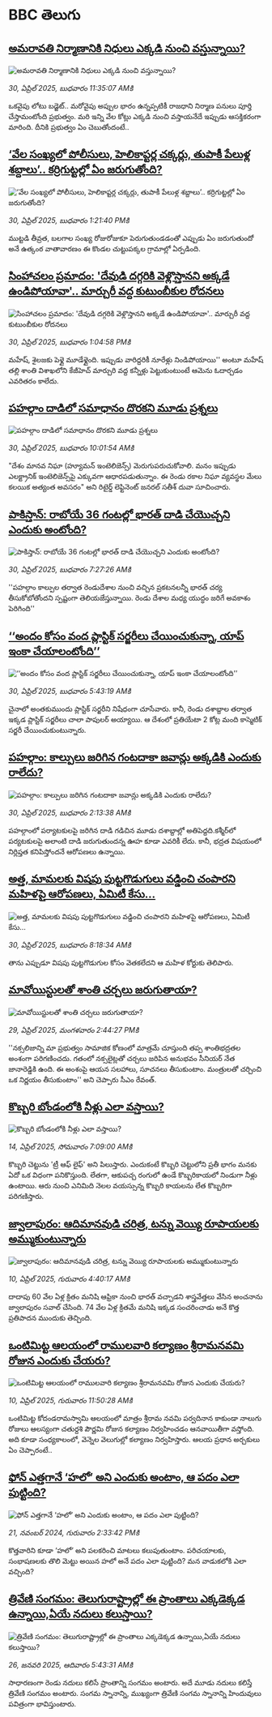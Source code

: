 # BBC తెలుగు## [అమరావతి నిర్మాణానికి నిధులు ఎక్కడి నుంచి వస్తున్నాయి?](https://www.bbc.com/telugu/articles/cpwz91d5l4eo?at_campaign=githubrss)![అమరావతి నిర్మాణానికి నిధులు ఎక్కడి నుంచి వస్తున్నాయి?](https://ichef.bbci.co.uk/ace/standard/240/cpsprodpb/009b/live/cc5aecd0-25b3-11f0-ba33-a19813bde9a6.jpg)_30, ఏప్రిల్ 2025, బుధవారం 11:35:07 AMకి_ఒకవైపు లోటు బడ్జెట్.. మరోవైపు అప్పుల భారం ఉన్నప్పటికీ రాజధాని నిర్మాణ పనులు పూర్తి చేస్తామంటోంది ప్రభుత్వం. మరి ఇన్ని వేల కోట్లు ఎక్కడి నుంచి వస్తాయనేదే ఇప్పుడు ఆసక్తికరంగా మారింది. దీనికి ప్రభుత్వం ఏం చెబుతోందంటే..## [‘వేల సంఖ్యలో పోలీసులు, హెలికాప్టర్ల చక్కర్లు, తుపాకీ పేలుళ్ల శబ్దాలు’.. కర్రిగుట్టల్లో ఏం జరుగుతోంది?](https://www.bbc.com/telugu/articles/c62xvdyvy1jo?at_campaign=githubrss)![‘వేల సంఖ్యలో పోలీసులు, హెలికాప్టర్ల చక్కర్లు, తుపాకీ పేలుళ్ల శబ్దాలు’.. కర్రిగుట్టల్లో ఏం జరుగుతోంది?](https://ichef.bbci.co.uk/ace/standard/240/cpsprodpb/0287/live/e2243700-25c3-11f0-841b-a5397059c731.jpg)_30, ఏప్రిల్ 2025, బుధవారం 1:21:40 PMకి_ముట్టడి తీవ్రత, బలగాల సంఖ్య రోజురోజుకూ పెరుగుతుండడంతో ఎప్పుడు ఏం జరుగుతుందో అనే ఉత్కంఠ వాతావారణం ఈ కొండల చుట్టుపక్కల గ్రామాల్లో ఏర్పడింది.## [సింహాచలం ప్రమాదం: 'దేవుడి దగ్గరికి వెళ్లొస్తానని అక్కడే ఉండిపోయావా'..  మార్చురీ వద్ద కుటుంబీకుల రోదనలు](https://www.bbc.com/telugu/articles/c2305ee12r9o?at_campaign=githubrss)![సింహాచలం ప్రమాదం: 'దేవుడి దగ్గరికి వెళ్లొస్తానని అక్కడే ఉండిపోయావా'..  మార్చురీ వద్ద కుటుంబీకుల రోదనలు](https://ichef.bbci.co.uk/ace/standard/240/cpsprodpb/fccc/live/87632ec0-25c3-11f0-841b-a5397059c731.jpg)_30, ఏప్రిల్ 2025, బుధవారం 1:04:58 PMకి_మహేష్, శైలజకు పెళ్లై మూడేళ్లైంది. ఇప్పుడు వారిద్దరికీ నూరేళ్లు నిండిపోయాయి'' అంటూ మహేష్ తల్లి శాంతి విశాఖలోని కేజీహెచ్ మార్చురి వద్ద కన్నీళ్లు పెట్టుకుంటుంటే ఆమెను ఓదార్చడం ఎవరితరం కాలేదు.## [పహల్గాం దాడిలో సమాధానం దొరకని మూడు ప్రశ్నలు](https://www.bbc.com/telugu/articles/cy0x60z17y4o?at_campaign=githubrss)![పహల్గాం దాడిలో సమాధానం దొరకని మూడు ప్రశ్నలు](https://ichef.bbci.co.uk/ace/standard/240/cpsprodpb/3f86/live/f4297230-2500-11f0-b26b-ab62c890638b.jpg)_30, ఏప్రిల్ 2025, బుధవారం 10:01:54 AMకి_"దేశం మానవ నిఘా (హ్యూమన్ ఇంటెలిజెన్స్) మెరుగుపరుచుకోవాలి. మనం ఇప్పుడు ఎలక్ట్రానిక్ ఇంటెలిజెన్స్‌పై ఎక్కువగా ఆధారపడుతున్నాం. ఈ రెండు రకాల నిఘా వ్యవస్థల మేలు కలయిక అత్యంత అవసరం" అని రిటైర్డ్ లెఫ్టినెంట్ జనరల్ సతీశ్ దువా సూచించారు.## [పాకిస్తాన్: రాబోయే 36 గంటల్లో భారత్ దాడి చేయొచ్చని ఎందుకు అంటోంది? ](https://www.bbc.com/telugu/articles/c05nqezv1vjo?at_campaign=githubrss)![పాకిస్తాన్: రాబోయే 36 గంటల్లో భారత్ దాడి చేయొచ్చని ఎందుకు అంటోంది? ](https://ichef.bbci.co.uk/ace/standard/240/cpsprodpb/5e43/live/8f19f410-258b-11f0-8c93-17b95c5aba9f.png)_30, ఏప్రిల్ 2025, బుధవారం 7:27:26 AMకి_''పహల్గాం కాల్పుల తర్వాత రెండుదేశాల నుంచి వచ్చిన ప్రకటనలన్నీ భారత్ చర్య తీసుకోబోతోందని స్పష్టంగా తెలియజేస్తున్నాయి. రెండు దేశాల మధ్య యుద్ధం జరిగే అవకాశం పెరిగింది''## [‘‘అందం కోసం వంద ప్లాస్టిక్ సర్జరీలు చేయించుకున్నా, యాప్ ఇంకా చేయాలంటోంది’’](https://www.bbc.com/telugu/articles/c5ylzl59z7xo?at_campaign=githubrss)![‘‘అందం కోసం వంద ప్లాస్టిక్ సర్జరీలు చేయించుకున్నా, యాప్ ఇంకా చేయాలంటోంది’’](https://ichef.bbci.co.uk/ace/standard/240/cpsprodpb/21d4/live/11992150-2405-11f0-8c2e-77498b1ce297.jpg)_30, ఏప్రిల్ 2025, బుధవారం 5:43:19 AMకి_చైనాలో అంతకుముందు ప్లాస్టిక్ సర్జరీని నిషేధంగా చూసేవారు. కానీ, రెండు దశాబ్దాల తర్వాత ఇక్కడ ప్లాస్టిక్ సర్జరీలు చాలా పాపులర్ అయ్యాయి. ఆ దేశంలో ప్రతియేటా 2 కోట్ల మంది కాస్మెటిక్ సర్జరీ చేయించుకుంటున్నారు.## [పహల్గాం: కాల్పులు జరిగిన గంటదాకా జవాన్లు అక్కడికి ఎందుకు రాలేదు?](https://www.bbc.com/telugu/articles/c4g26r3lrj0o?at_campaign=githubrss)![పహల్గాం: కాల్పులు జరిగిన గంటదాకా జవాన్లు అక్కడికి ఎందుకు రాలేదు?](https://ichef.bbci.co.uk/ace/standard/240/cpsprodpb/ba75/live/ae3d33a0-2560-11f0-b10a-cf917f51c6f9.jpg)_30, ఏప్రిల్ 2025, బుధవారం 2:13:38 AMకి_పహల్గాంలో పర్యాటకులపై జరిగిన దాడి గడిచిన మూడు దశాబ్దాల్లో అతిపెద్దది.కశ్మీర్‌లో పర్యటకులపై అలాంటి దాడి జరుగుతుందన్న ఊహ కూడా ఎవరికీ లేదు. కానీ, భద్రత విషయంలో  నిర్లిప్తత కనిపిస్తోందనే ఆరోపణలు ఉన్నాయి.## [అత్త, మామలకు విషపు పుట్టగొడుగులు వడ్డించి చంపారని మహిళపై ఆరోపణలు, ఏమిటీ కేసు...](https://www.bbc.com/telugu/articles/c0m97llpdepo?at_campaign=githubrss)![అత్త, మామలకు విషపు పుట్టగొడుగులు వడ్డించి చంపారని మహిళపై ఆరోపణలు, ఏమిటీ కేసు...](https://ichef.bbci.co.uk/ace/standard/240/cpsprodpb/b512/live/c2965af0-258f-11f0-8c93-17b95c5aba9f.jpg)_30, ఏప్రిల్ 2025, బుధవారం 8:18:34 AMకి_తాను ఎప్పుడూ విషపు పుట్టగొడుగుల కోసం వెతకలేదని ఆ మహిళ కోర్టుకు తెలిపారు.## [మావోయిస్టులతో శాంతి చర్చలు జరుగుతాయా?](https://www.bbc.com/telugu/articles/c14xy44k15ko?at_campaign=githubrss)![మావోయిస్టులతో శాంతి చర్చలు జరుగుతాయా?](https://ichef.bbci.co.uk/ace/standard/240/cpsprodpb/e851/live/da8407d0-2507-11f0-b26b-ab62c890638b.png)_29, ఏప్రిల్ 2025, మంగళవారం 2:44:27 PMకి_''నక్సలిజాన్ని మా ప్రభుత్వం సామాజిక కోణంలో మాత్రమే చూస్తుంది తప్ప శాంతిభద్రతల అంశంగా పరిగణించదు. గతంలో నక్సలైట్లతో చర్చలు జరిపిన అనుభవం సీనియర్ నేత జానారెడ్డికి ఉంది. ఈ అంశంపై ఆయన సలహాలు, సూచనలు తీసుకుంటాం. మంత్రులతో చర్చించి ఒక నిర్ణయం తీసుకుంటాం'' అని చెప్పారు సీఎం రేవంత్.## [కొబ్బరి బోండంలోకి నీళ్లు ఎలా వస్తాయి?](https://www.bbc.com/telugu/articles/czjn4mzxxy8o?at_campaign=githubrss)![కొబ్బరి బోండంలోకి నీళ్లు ఎలా వస్తాయి?](https://ichef.bbci.co.uk/ace/standard/240/cpsprodpb/46c5/live/684a55e0-18fd-11f0-8b11-7756b7b808cc.jpg)_14, ఏప్రిల్ 2025, సోమవారం 7:09:00 AMకి_కొబ్బరి చెట్టును 'ట్రీ ఆఫ్ లైఫ్' అని పిలుస్తారు. ఎందుకంటే కొబ్బరి చెట్టులోని ప్రతీ భాగం మనకు ఏదో ఒక విధంగా పనికొస్తుంది. లేతగా, ఆకుపచ్చ రంగులో ఉండే కొబ్బరికాయలో నిండుగా నీళ్లు ఉంటాయి. ఆరు నుంచి ఎనిమిది నెలల వయస్సున్న కొబ్బరి కాయలను లేత కొబ్బరిగా పరిగణిస్తారు.## [జ్వాలాపురం: ఆదిమానవుడి చరిత్ర, టన్ను వెయ్యి రూపాయలకు అమ్ముకుంటున్నారు ](https://www.bbc.com/telugu/articles/creqqnwdd5qo?at_campaign=githubrss)![జ్వాలాపురం: ఆదిమానవుడి చరిత్ర, టన్ను వెయ్యి రూపాయలకు అమ్ముకుంటున్నారు ](https://ichef.bbci.co.uk/ace/standard/240/cpsprodpb/765e/live/b472e2d0-15b4-11f0-842b-a7355694993d.jpg)_10, ఏప్రిల్ 2025, గురువారం 4:40:17 AMకి_దాదాపు 60 వేల ఏళ్ల క్రితం మనిషి ఆఫ్రికా నుంచి భారత్ వచ్చాడని శాస్త్రవేత్తలు వేసిన అంచనాను జ్వాలాపురం సవాల్ చేసింది. 74 వేల ఏళ్ల క్రితమే మనిషి ఇక్కడ సంచరించాడు అనే కొత్త ప్రతిపాదన ముందుకు తెచ్చింది.## [ఒంటిమిట్ట ఆలయంలో రాములవారి కల్యాణం శ్రీరామనవమి రోజున ఎందుకు చేయరు?](https://www.bbc.com/telugu/articles/ce822j5e465o?at_campaign=githubrss)![ఒంటిమిట్ట ఆలయంలో రాములవారి కల్యాణం శ్రీరామనవమి రోజున ఎందుకు చేయరు?](https://ichef.bbci.co.uk/ace/standard/240/cpsprodpb/fed5/live/25534d40-1601-11f0-b58a-6113af226972.jpg)_10, ఏప్రిల్ 2025, గురువారం 11:50:28 AMకి_ఒంటిమిట్ట కోదండరామస్వామి ఆలయంలో మాత్రం శ్రీరామ నవమి పర్వదినాన కాకుండా నాలుగు రోజులు ఆలస్యంగా చతుర్దశి పౌర్ణమి రోజున కల్యాణం నిర్వహించడం ఆనవాయితీగా వస్తోంది. అది కూడా సంధ్యకాలంలో, వెన్నెల వెలుగుల్లో కల్యాణం నిర్వహిస్తారు. ఆలయ ప్రధాన అర్చకులు ఏం చెప్పారంటే..## [ఫోన్ ఎత్తగానే ‘హలో’ అని ఎందుకు అంటాం, ఆ పదం ఎలా పుట్టింది?](https://www.bbc.com/telugu/articles/cgj7x7gdjq4o?at_campaign=githubrss)![ఫోన్ ఎత్తగానే ‘హలో’ అని ఎందుకు అంటాం, ఆ పదం ఎలా పుట్టింది?](https://ichef.bbci.co.uk/ace/standard/240/cpsprodpb/0618/live/7a20ebb0-a807-11ef-b21e-5359bd56d02f.jpg)_21, నవంబర్ 2024, గురువారం 2:33:42 PMకి_కొత్తవారిని కూడా ‘హలో’ అని పలకరించి మాటలు కలుపుతుంటాం.  పరిచయాలకు, సంభాషణలకు తొలి మెట్టు అయిన హలో అనే పదం ఎలా పుట్టింది? మన వాడుకలోకి ఎలా వచ్చింది?## [త్రివేణి సంగమం: తెలుగురాష్ట్రాల్లో ఈ ప్రాంతాలు ఎక్కడెక్కడ ఉన్నాయి,ఏయే నదులు కలుస్తాయి? ](https://www.bbc.com/telugu/articles/cz7elrr17jeo?at_campaign=githubrss)![త్రివేణి సంగమం: తెలుగురాష్ట్రాల్లో ఈ ప్రాంతాలు ఎక్కడెక్కడ ఉన్నాయి,ఏయే నదులు కలుస్తాయి? ](https://ichef.bbci.co.uk/ace/standard/240/cpsprodpb/9dad/live/7f50e780-da42-11ef-a37f-eba91255dc3d.jpg)_26, జనవరి 2025, ఆదివారం 5:43:31 AMకి_సాధారణంగా రెండు నదులు కలిసే ప్రాంతాన్ని సంగమం అంటారు. అదే మూడు నదులు కలిస్తే త్రివేణి సంగమం అంటారు. సంగమ స్నానాన్ని, ముఖ్యంగా త్రివేణి సంగమ స్నానాన్ని హిందువులు పవిత్రంగా భావిస్తుంటారు.